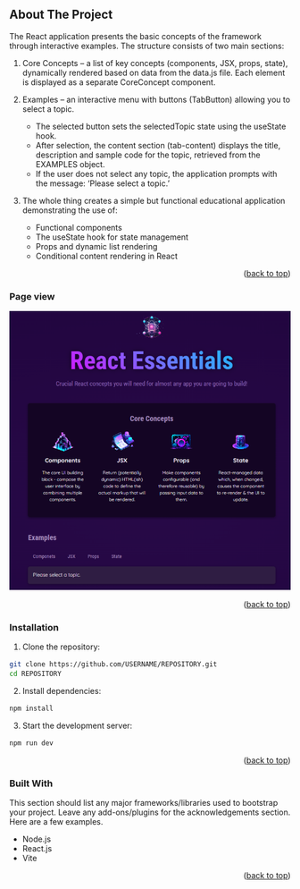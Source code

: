 <a id="readme-top"></a>
## About The Project

The React application presents the basic concepts of the framework through interactive examples. The structure consists of two main sections:

1.  Core Concepts – a list of key concepts (components, JSX, props, state), dynamically rendered based on data from the data.js file. Each element is displayed as a separate CoreConcept component.

2.  Examples – an interactive menu with buttons (TabButton) allowing you to select a topic.

    * The selected button sets the selectedTopic state using the useState hook.
    * After selection, the content section (tab-content) displays the title, description and sample code for the topic, retrieved from the EXAMPLES object.
    * If the user does not select any topic, the application prompts with the message: ‘Please select a topic.’
4.  The whole thing creates a simple but functional educational application demonstrating the use of:
    * Functional components
    * The useState hook for state management
    * Props and dynamic list rendering
    * Conditional content rendering in React
<p align="right">(<a href="#readme-top">back to top</a>)</p>

### Page view
![strona](src/assets/github/start.png)
<p align="right">(<a href="#readme-top">back to top</a>)</p>

### Installation

1.  Clone the repository:
```bash
git clone https://github.com/USERNAME/REPOSITORY.git
cd REPOSITORY
```
2.  Install dependencies:
```bash
npm install
```
3.  Start the development server:
```bash
npm run dev
```
<p align="right">(<a href="#readme-top">back to top</a>)</p>

### Built With

This section should list any major frameworks/libraries used to bootstrap your project. Leave any add-ons/plugins for the acknowledgements section. Here are a few examples.

* Node.js
* React.js
* Vite

<p align="right">(<a href="#readme-top">back to top</a>)</p>
